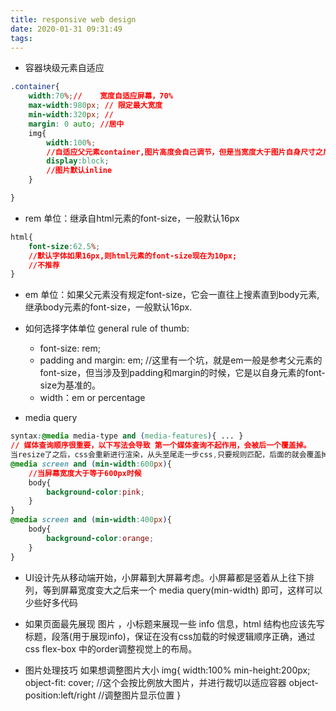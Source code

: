 ```yaml
---
title: responsive web design
date: 2020-01-31 09:31:49
tags:
---
```

- 容器块级元素自适应
```css
.container{
    width:70%;//    宽度自适应屏幕，70%
    max-width:980px; // 限定最大宽度
    min-width:320px; //
    margin: 0 auto; //居中
    img{
        width:100%; 
        //自适应父元素container,图片高度会自己调节，但是当宽度大于图片自身尺寸之后，会拉伸图片，所以推荐写成max-width:100%;这样当宽度超过图片自身宽度时图片不再变宽，就不会降低图片显示质量，它也能很好的自适应屏幕尺寸变小的情况。
        display:block;
        //图片默认inline
    }

}
```
- rem 单位：继承自html元素的font-size，一般默认16px
```css
html{
    font-size:62.5%; 
    //默认字体如果16px,则html元素的font-size现在为10px;
    //不推荐
}
```
- em 单位：如果父元素没有规定font-size，它会一直往上搜素直到body元素,继承body元素的font-size，一般默认16px.
- 如何选择字体单位
    general rule of thumb:
    - font-size: rem;
    - padding and margin: em; //这里有一个坑，就是em一般是参考父元素的font-size，但当涉及到padding和margin的时候，它是以自身元素的font-size为基准的。
    - width：em or percentage

- media query
```css
syntax:@media media-type and (media-features){ ... }
// 媒体查询顺序很重要，以下写法会导致 第一个媒体查询不起作用，会被后一个覆盖掉。
当resize了之后，css会重新进行渲染，从头至尾走一步css,只要规则匹配，后面的就会覆盖掉前面的，所以媒体查询一般都写在最后面。
@media screen and (min-width:600px){
    //当屏幕宽度大于等于600px时候
    body{
        background-color:pink;
    }
}
@media screen and (min-width:400px){
    body{
        background-color:orange;
    }
}
```

- UI设计先从移动端开始，小屏幕到大屏幕考虑。小屏幕都是竖着从上往下排列，等到屏幕宽度变大之后来一个 media query(min-width) 即可，这样可以少些好多代码
- 如果页面最先展现 图片 ，小标题来展现一些 info 信息，html 结构也应该先写标题，段落(用于展现info)，保证在没有css加载的时候逻辑顺序正确，通过css flex-box 中的order调整视觉上的布局。

- 图片处理技巧
如果想调整图片大小
img{
    width:100%
    min-height:200px;
    object-fit: cover;
    //这个会按比例放大图片，并进行裁切以适应容器
    object-position:left/right //调整图片显示位置
}